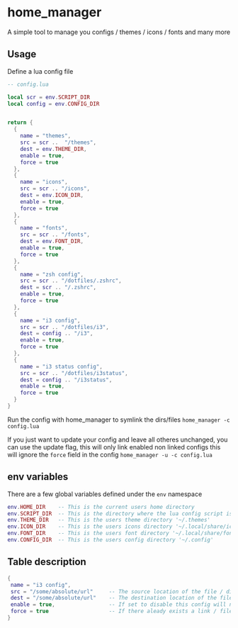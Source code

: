 # home_manager
A simple tool to manage you configs / themes / icons / fonts and many more

## Usage
Define a lua config file


```lua
-- config.lua

local scr = env.SCRIPT_DIR
local config = env.CONFIG_DIR


return {
  {
    name = "themes",
    src = scr ..  "/themes",
    dest = env.THEME_DIR,
    enable = true,
    force = true
  },
  {
    name = "icons",
    src = scr .. "/icons",
    dest = env.ICON_DIR,
    enable = true,
    force = true
  },
  {
    name = "fonts",
    src = scr .. "/fonts",
    dest = env.FONT_DIR,
    enable = true,
    force = true
  },
  {
    name = "zsh config",
    src = scr .. "/dotfiles/.zshrc",
    dest = scr .. "/.zshrc",
    enable = true,
    force = true
  },
  {
    name = "i3 config",
    src = scr .. "/dotfiles/i3",
    dest = config .. "/i3",
    enable = true,
    force = true
  },
  {
    name = "i3 status config",
    src = scr .. "/dotfiles/i3status",
    dest = config .. "/i3status",
    enable = true,
    force = true
  }
}

```

Run the config with home_manager to symlink the dirs/files
`home_manager -c config.lua`

If you just want to update your config and leave all otheres unchanged,
you can use the update flag, this will only link enabled non linked configs
this will ignore the `force` field in the config
`home_manager -u -c config.lua`

## env variables
There are a few global variables defined under the `env` namespace

``` lua
env.HOME_DIR    -- This is the current users home directory
env.SCRIPT_DIR  -- This is the directory where the lua config script is located
env.THEME_DIR   -- This is the users theme directory '~/.themes'
env.ICON_DIR    -- This is the users icons directory '~/.local/share/icons'
env.FONT_DIR    -- This is the users font directory '~/.local/share/fonts'
env.CONFIG_DIR  -- This is the users config directory '~/.config'
```

## Table description

```lua
{
 name = "i3 config",
 src = "/some/absolute/url"     -- The source location of the file / dir that should be linked, this is a required field.  
 dest = "/some/absolute/url"    -- The destination location of the file / dir that should be linked, this is a required field.
 enable = true,                 -- If set to disable this config will not be linked. default is true.
 force = true                   -- If there aleady exists a link / file / dir at the destination overwrite it.
}

```







